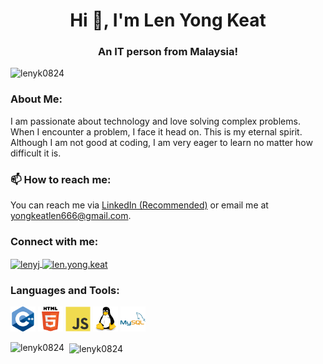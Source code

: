 <h1 align="center">Hi 👋, I'm Len Yong Keat</h1>
<h3 align="center">An IT person from Malaysia!</h3>

<p align="left"> <img src="https://komarev.com/ghpvc/?username=lenyk0824&label=Profile%20views&color=0e75b6&style=flat" alt="lenyk0824" /> </p>

<h3 align="left">About Me:</h3>
<p align="left">
I am passionate about technology and love solving complex problems. When I encounter a problem, I face it head on. This is my eternal spirit. Although I am not good at coding, I am very eager to learn no matter how difficult it is.
</p>

<h3 align="left">📫 How to reach me:</h3>
<p align="left">
  You can reach me via <a href="https://www.linkedin.com/in/len-yj-62aba9304/" target="_blank">LinkedIn (Recommended)</a> or email me at <a href="mailto:yongkeatlen666@gmail.com">yongkeatlen666@gmail.com</a>.
</p>

<h3 align="left">Connect with me:</h3>
<p align="left">
  <a href="https://www.linkedin.com/in/len-yj-62aba9304/" target="_blank">
    <img align="center" src="https://raw.githubusercontent.com/rahuldkjain/github-profile-readme-generator/master/src/images/icons/Social/linked-in-alt.svg" alt="lenyj" height="30" width="40" />
  </a>
  <a href="https://instagram.com/len.yong.keat" target="_blank">
    <img align="center" src="https://raw.githubusercontent.com/rahuldkjain/github-profile-readme-generator/master/src/images/icons/Social/instagram.svg" alt="len.yong.keat" height="30" width="40" />
  </a>
</p>

<h3 align="left">Languages and Tools:</h3>
<p align="left">
  <img src="https://raw.githubusercontent.com/devicons/devicon/master/icons/cplusplus/cplusplus-original.svg" alt="C++" width="40" height="40" />
  <img src="https://raw.githubusercontent.com/devicons/devicon/master/icons/html5/html5-original-wordmark.svg" alt="HTML5" width="40" height="40" />
  <img src="https://raw.githubusercontent.com/devicons/devicon/master/icons/javascript/javascript-original.svg" alt="JavaScript" width="40" height="40" />
  <img src="https://raw.githubusercontent.com/devicons/devicon/master/icons/linux/linux-original.svg" alt="Linux" width="40" height="40" />
  <img src="https://raw.githubusercontent.com/devicons/devicon/master/icons/mysql/mysql-original-wordmark.svg" alt="MySQL" width="40" height="40" />
</p>

<p>
  <img align="left" src="https://github-readme-stats.vercel.app/api/top-langs?username=lenyk0824&show_icons=true&locale=en&layout=compact" alt="lenyk0824" />
</p>

<p>&nbsp;
  <img align="center" src="https://github-readme-stats.vercel.app/api?username=lenyk0824&show_icons=true&locale=en" alt="lenyk0824" />
</p>
